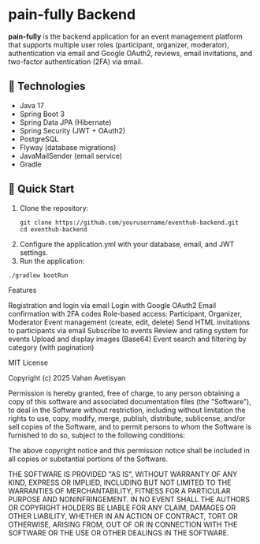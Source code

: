 # pain-fully Backend

**pain-fully** is the backend application for an event management platform that supports multiple user roles (participant, organizer, moderator), authentication via email and Google OAuth2, reviews, email invitations, and two-factor authentication (2FA) via email.

## 🔧 Technologies

- Java 17  
- Spring Boot 3  
- Spring Data JPA (Hibernate)  
- Spring Security (JWT + OAuth2)  
- PostgreSQL  
- Flyway (database migrations)  
- JavaMailSender (email service)  
- Gradle  

## 🚀 Quick Start

1. Clone the repository:
   ```
   git clone https://github.com/yourusername/eventhub-backend.git
   cd eventhub-backend
   ```
2. Configure the application.yml with your database, email, and JWT settings.
3. Run the application:
 ```
./gradlew bootRun
```

Features

Registration and login via email
Login with Google OAuth2
Email confirmation with 2FA codes
Role-based access: Participant, Organizer, Moderator
Event management (create, edit, delete)
Send HTML invitations to participants via email
Subscribe to events
Review and rating system for events
Upload and display images (Base64)
Event search and filtering by category (with pagination)


MIT License

Copyright (c) 2025 Vahan Avetisyan

Permission is hereby granted, free of charge, to any person obtaining a copy
of this software and associated documentation files (the "Software"), to deal
in the Software without restriction, including without limitation the rights
to use, copy, modify, merge, publish, distribute, sublicense, and/or sell
copies of the Software, and to permit persons to whom the Software is
furnished to do so, subject to the following conditions:

The above copyright notice and this permission notice shall be included in all
copies or substantial portions of the Software.

THE SOFTWARE IS PROVIDED "AS IS", WITHOUT WARRANTY OF ANY KIND, EXPRESS OR
IMPLIED, INCLUDING BUT NOT LIMITED TO THE WARRANTIES OF MERCHANTABILITY,
FITNESS FOR A PARTICULAR PURPOSE AND NONINFRINGEMENT. IN NO EVENT SHALL THE
AUTHORS OR COPYRIGHT HOLDERS BE LIABLE FOR ANY CLAIM, DAMAGES OR OTHER
LIABILITY, WHETHER IN AN ACTION OF CONTRACT, TORT OR OTHERWISE, ARISING FROM,
OUT OF OR IN CONNECTION WITH THE SOFTWARE OR THE USE OR OTHER DEALINGS IN THE
SOFTWARE.




